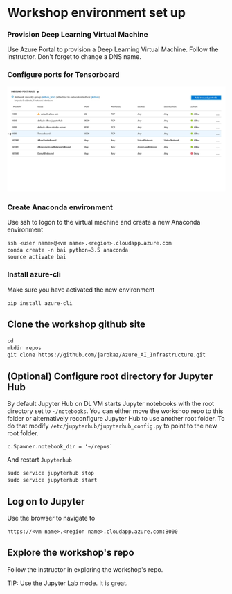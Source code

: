 

# Workshop environment set up

### Provision Deep Learning Virtual Machine
Use Azure Portal to provision a Deep Learning Virtual Machine. Follow the instructor. Don't forget to change a DNS name.

### Configure ports for Tensorboard

![Tensorboard ports](images/tensorboard.jpg)
### Create Anaconda environment
Use ssh to logon to the virtual machine and create a new Anaconda environment
```
ssh <user name>@<vm name>.<region>.cloudapp.azure.com
conda create -n bai python=3.5 anaconda
source activate bai
```
### Install azure-cli 
Make sure you have activated the new environment
```
pip install azure-cli
```

## Clone the workshop github site
```
cd
mkdir repos
git clone https://github.com/jarokaz/Azure_AI_Infrastructure.git
```

## (Optional) Configure root directory for Jupyter Hub
By default Jupyter Hub on DL VM starts Jupyter notebooks with the root directory set to `~/notebooks`. You can either move the workshop repo to this folder or alternatively reconfigure Jupyter Hub to use another root folder. To do that modify `/etc/jupyterhub/jupyterhub_config.py` to point to the new root folder.
```
c.Spawner.notebook_dir = '~/repos`
```
And restart `Jupyterhub`
```
sudo service jupyterhub stop
sudo service jupyterhub start
```


## Log on to Jupyter
Use the browser to navigate to
```
https://<vm name>.<region name>.cloudapp.azure.com:8000
```


## Explore the workshop's repo
Follow the instructor in exploring the workshop's repo. 

TIP: Use the Jupyter Lab mode. It is great.


